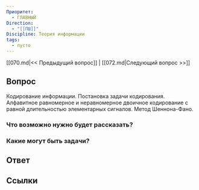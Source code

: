 ```yaml
---
Приоритет:
  - ГЛАВНЫЙ
Direction:
  - "[[ПШ]]" 
Discipline: Теория информации 
tags:
  - пусто
---
```

[[070.md|<< Предыдущий вопрос]] | [[072.md|Следующий вопрос >>]]
## Вопрос

Кодирование информации. Постановка задачи кодирования. Алфавитное равномерное и неравномерное двоичное кодирование с равной длительностью элементарных сигналов. Метод Шеннона-Фано.

### Что возможно нужно будет рассказать?

### Какие могут быть задачи?

## Ответ

## Ссылки
